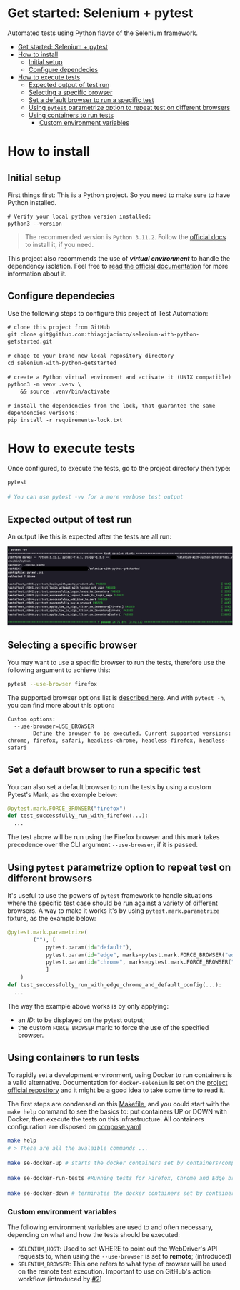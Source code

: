 # Get started: Selenium + pytest

Automated tests using Python flavor of the Selenium framework.

- [Get started: Selenium + pytest](#get-started-selenium--pytest)
- [How to install](#how-to-install)
  - [Initial setup](#initial-setup)
  - [Configure dependecies](#configure-dependecies)
- [How to execute tests](#how-to-execute-tests)
  - [Expected output of test run](#expected-output-of-test-run)
  - [Selecting a specific browser](#selecting-a-specific-browser)
  - [Set a default browser to run a specific test](#set-a-default-browser-to-run-a-specific-test)
  - [Using `pytest` parametrize option to repeat test on different browsers](#using-pytest-parametrize-option-to-repeat-test-on-different-browsers)
  - [Using containers to run tests](#using-containers-to-run-tests)
    - [Custom environment variables](#custom-environment-variables)


# How to install

## Initial setup

First things first: This is a Python project. So you need to make sure to have Python installed.

```shell
# Verify your local python version installed:
python3 --version
```

> The recommended version is `Python 3.11.2`. Follow the [official docs](https://www.python.org/downloads/) to install it, if you need.

This project also recommends the use of ***virtual environment*** to handle the dependency isolation. Feel free to [read the official documentation](https://docs.python.org/3/library/venv.html#creating-virtual-environments) for more information about it.

## Configure dependecies

Use the following steps to configure this project of Test Automation:

```shell
# clone this project from GitHub
git clone git@github.com:thiagojacinto/selenium-with-python-getstarted.git

# chage to your brand new local repository directory
cd selenium-with-python-getstarted

# create a Python virtual enviroment and activate it (UNIX compatible)
python3 -m venv .venv \
    && source .venv/bin/activate

# install the dependencies from the lock, that guarantee the same dependencies verisons:
pip install -r requirements-lock.txt
```

# How to execute tests

Once configured, to execute the tests, go to the project directory then type:

```bash
pytest

# You can use pytest -vv for a more verbose test output
```

## Expected output of test run

An output like this is expected after the tests are all run:

![](evidencies/EXECUTION-OUTPUT_2023-12-04_22.22.34.png)

## Selecting a specific browser

You may want to use a specific browser to run the tests, therefore use the following argument to achieve this:

```bash
pytest --use-browser firefox
```

The supported browser options list is [described here](https://github.com/thiagojacinto/selenium-with-python-getstarted/blob/3329a51fa38d473f2519c0caf01c3a63e30cbba2/conftest.py#L5C28-L5C28). And with `pytest -h`, you can find more about this option:
```
Custom options:
  --use-browser=USE_BROWSER
        Define the browser to be executed. Current supported versions: chrome, firefox, safari, headless-chrome, headless-firefox, headless-safari
```

## Set a default browser to run a specific test

You can also set a default browser to run the tests by using a custom Pytest's Mark, as the exemple below:

```python
@pytest.mark.FORCE_BROWSER("firefox")
def test_successfully_run_with_firefox(...):
  ...
```

The test above will be run using the Firefox browser and this mark takes precedence over the CLI argument `--use-browser`, if it is passed.

## Using `pytest` parametrize option to repeat test on different browsers

It's useful to use the powers of `pytest` framework to handle situations where the specific test case should be run against a variety of different browsers. A way to make it works it's by using `pytest.mark.parametrize` fixture, as the example below:

```python
@pytest.mark.parametrize(
        (""), [
            pytest.param(id="default"), 
            pytest.param(id="edge", marks=pytest.mark.FORCE_BROWSER("edge")),
            pytest.param(id="chrome", marks=pytest.mark.FORCE_BROWSER("chrome"))
            ]
    )
def test_successfully_run_with_edge_chrome_and_default_config(...):
  ...
```
The way the example above works is by only applying:
- an _ID_: to be displayed on the pytest output;
- the custom `FORCE_BROWSER` mark: to force the use of the specified browser. 

## Using containers to run tests

To rapidly set a development environment, using Docker to run containers is a valid alternative. Documentation for `docker-selenium` is set on the [project official repository](https://github.com/SeleniumHQ/docker-selenium) and it might be a good idea to take some time to read it.

The first steps are condensed on this [Makefile](Makefile), and you could start with the `make help` command to see the basics to: put containers UP or DOWN with Docker, then execute the tests on this infrastructure. All containers configuration are disposed on [compose.yaml](containers/compose.yaml)

```sh
make help
# > These are all the avalaible commands ...

make se-docker-up # starts the docker containers set by containers/compose.yaml file

make se-docker-run-tests #Running tests for Firefox, Chrome and Edge browsers from docker containers

make se-docker-down # terminates the docker containers set by containers/compose.yaml file
```

### Custom environment variables

The following environment variables are used to and often necessary, depending on what and how the tests should be executed:
- `SELENIUM_HOST`: Used to set WHERE to point out the WebDriver's API requests to, when using the `--use-browser` is set to **remote**; (introduced)
- `SELENIUM_BROWSER`: This one refers to what type of browser will be used on the remote test execution. Important to use on GitHub's action workflow (introduced by [#2](https://github.com/thiagojacinto/selenium-with-python-getstarted/issues/2))